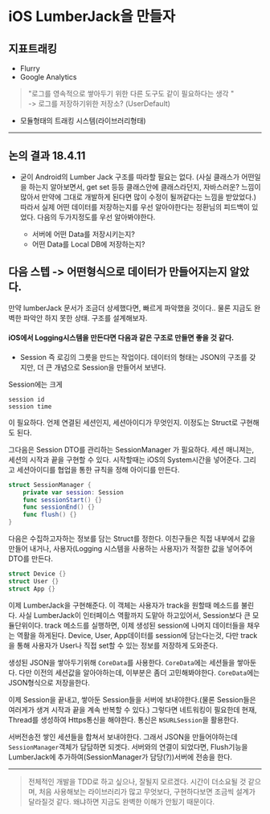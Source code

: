 # iOS LumberJack을 만들자

## 지표트래킹
 * Flurry
 * Google Analytics

> "로그를 영속적으로 쌓아두기 위한 다른 도구도 같이 필요하다는 생각 "<br>
-> 로그를 저장하기위한 저장소? (UserDefault)

* 모듈형태의 트래킹 시스템(라이브러리형태)
----

## 논의 결과 18.4.11

* 굳이 Android의 Lumber Jack 구조를 따라할 필요는 없다. (사실 클래스가 어떤일을 하는지 알아보면서, get set 등등 클래스안에 클래스라던지, 자바스러운? 느낌이 많아서 만약에 그대로 개발하게 된다면 많이 수정이 될꺼같다는 느낌을 받았었다.)
따라서 실제 어떤 데이터를 저장하는지를 우선 알아야한다는 정환님의 피드백이 있었다. 다음의 두가지정도를 우선 알아봐야한다.<br>

    * 서버에 어떤 Data를 저장시키는지?
    * 어떤 Data를 Local DB에 저장하는지?

## 다음 스텝 -> 어떤형식으로 데이터가 만들어지는지 알았다.
만약 lumberJack 문서가 조금더 상세했다면, 빠르게 파악했을 것이다.. 물론 지금도 완벽한 파악안 하지 못한 상태.
구조를 설계해보자.

#### iOS에서 Logging시스템을 만든다면 다음과 같은 구조로 만들면 좋을 것 같다.<br>
* Session 즉 로깅의 그릇을 만드는 작업이다. 데이터의 형태는 JSON의 구조를 갖지만, 더 큰 개념으로 Session을 만들어서 보낸다.

Session에는 크게 
```
session id
session time
```
이 필요하다. 언제 연결된 세션인지, 세션아이디가 무엇인지. 이정도는 Struct로 구현해도 된다.

그다음은 Session DTO를 관리하는 SessionManager 가 필요하다. 세션 매니져는, 세션의 시작과 끝을 구현할 수 있다. 시작할때는 iOS의 System시간을 넣어준다.
그리고 세션아이디를 협업을 통한 규칙을 정해 아이디를 만든다.

```Swift
struct SessionManager {
    private var session: Session
    func sessionStart() {}
    func sessionEnd() {}
    func flush() {}
}
```
다음은 수집하고자하는 정보를 담는 Struct를 정한다. 이친구들은 직접 내부에서 값을 만들어 내거나, 사용자(Logging 시스템을 사용하는 사용자)가 적절한 값을 넣어주어 DTO를 만든다.
```swift
struct Device {}
struct User {}
struct App {}
```

이제 LumberJack을 구현해준다. 이 객체는 사용자가 track을 원할때 메소드를 불린다. 사실 LumberJack이 인터페이스 역활까지 도맡아 하고있어서, Session보다 큰 모듈단위이다. track 메소드를 실행하면, 이제 생성된 session에 나머지 데이터들을 채우는 역활을 하게된다.
Device, User, App데이터를 session에 담는다는것, 다만 track을 통해 사용자가 User나 직접 set할 수 있는 정보를 저장하게 도와준다.


생성된 JSON을 쌓아두기위해 ```CoreData```를 사용한다. ```CoreData```에는 세션들을 쌓아둔다. 다만 이전의 세션값을 알아야하는데, 이부분은 좀더 고민해봐야한다. ```CoreData```에는 JSON형식으로 저장을한다. 

이제 Session을 끝내고, 쌓아둔 Session들을 서버에 보내야한다.(물론 Session들은 여러게가 생겨 시작과 끝을 계속 반복할 수 있다.) 그렇다면 네트워킹이 필요한데 현재, Thread를 생성하여 Https통신을 해야한다. 통신은 ```NSURLSession```을 활용한다.

서버전송전 쌓인 세션들을 합쳐서 보내야한다. 그래서 JSON을 만들어야하는데 ```SessionManager```객체가 담담하면 되겟다.
서버와의 연결이 되었다면, Flush기능을 LumberJack에 추가하여(SessionManager가 담당(?))서버에 전송을 한다.

----
> 전체적인 개발을 TDD로 하고 싶으나, 잘될지 모르겠다. 시간이 더소요될 것 같으며, 처음 사용해보는 라이브러리가 많고 무엇보다, 구현하다보면 조금씩 설계가 달라질것 같다. 왜냐하면 지금도 완벽한 이해가 안됬기 때문이다.